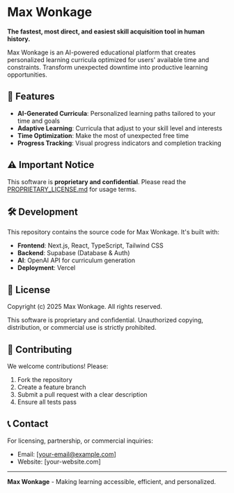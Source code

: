 # Max Wonkage

**The fastest, most direct, and easiest skill acquisition tool in human history.**

Max Wonkage is an AI-powered educational platform that creates personalized learning curricula optimized for users' available time and constraints. Transform unexpected downtime into productive learning opportunities.

## 🚀 Features

- **AI-Generated Curricula**: Personalized learning paths tailored to your time and goals
- **Adaptive Learning**: Curricula that adjust to your skill level and interests
- **Time Optimization**: Make the most of unexpected free time
- **Progress Tracking**: Visual progress indicators and completion tracking

## ⚠️ Important Notice

This software is **proprietary and confidential**. Please read the [PROPRIETARY_LICENSE.md](PROPRIETARY_LICENSE.md) for usage terms.

## 🛠️ Development

This repository contains the source code for Max Wonkage. It's built with:

- **Frontend**: Next.js, React, TypeScript, Tailwind CSS
- **Backend**: Supabase (Database & Auth)
- **AI**: OpenAI API for curriculum generation
- **Deployment**: Vercel

## 📄 License

Copyright (c) 2025 Max Wonkage. All rights reserved.

This software is proprietary and confidential. Unauthorized copying, distribution, or commercial use is strictly prohibited.

## 🤝 Contributing

We welcome contributions! Please:

1. Fork the repository
2. Create a feature branch
3. Submit a pull request with a clear description
4. Ensure all tests pass

## 📞 Contact

For licensing, partnership, or commercial inquiries:
- Email: [your-email@example.com]
- Website: [your-website.com]

---

**Max Wonkage** - Making learning accessible, efficient, and personalized.
